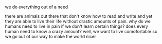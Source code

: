 we do everything out of a need

there are animals out there that don't know how to read and write and yet they are able to live their life without drastic amounts of pain. why do we humans need to live in pain if we don't learn certain things? does every human need to know a crazy amount? well, we want to live comofortable so we go out of our way to make the world nicer 